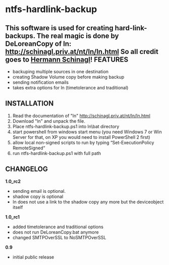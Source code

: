 ntfs-hardlink-backup
====================

This software is used for creating hard-link-backups.
The real magic is done by DeLoreanCopy of ln: http://schinagl.priv.at/nt/ln/ln.html	
So all credit goes to [Hermann Schinagl](http://schinagl.priv.at)!
FEATURES
--------
* backuping multiple sources in one destination
* creating Shadow Volume copy before making backup
* sending notification emails
* takes extra options for ln (timetolerance and traditional)

INSTALLATION
-------------
1. Read the documentation of "ln" http://schinagl.priv.at/nt/ln/ln.html
2. Download "ln" and unpack the file.
3. Place ntfs-hardlink-backup.ps1 into ln\bat directory
4. start powershell from windows start menu (you need Windows 7 or Win Server for that, on XP you would need to install PowerShell 2 first)
5. allow local non-signed scripts to run by typing “Set-ExecutionPolicy RemoteSigned“
6. run ntfs-hardlink-backup.ps1 with full path 

CHANGELOG
-------------
**1.0_rc2**
* sending email is optional.
* shadow copy is optional
* ln does not use a link to the shadow copy any more but the deviceobject itself

**1.0_rc1**
* added timetolerance and traditional options
* does not run DeLoreanCopy.bat anymore
* changed SMTPOverSSL to NoSMTPOverSSL

**0.9**
* initial public release

